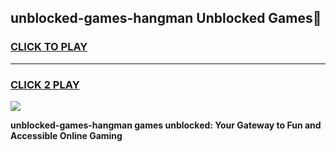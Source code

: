 
## unblocked-games-hangman Unblocked Games👋
<h3>
<a href="https://news.freeplayer.one?title=unblocked-games-hangman&ref=16F">CLICK TO PLAY</a></h3>
<hr>

<h3>
<a href="https://news.freeplayer.one?title=unblocked-games-hangman&ref=16F">CLICK 2 PLAY</a>
  
</h3>

<a href="https://news.freeplayer.one?title=unblocked-games-hangman&ref=16F/"><img src="https://clearcache.store/games.png"></a>


**unblocked-games-hangman games unblocked: Your Gateway to Fun and Accessible Online Gaming**
